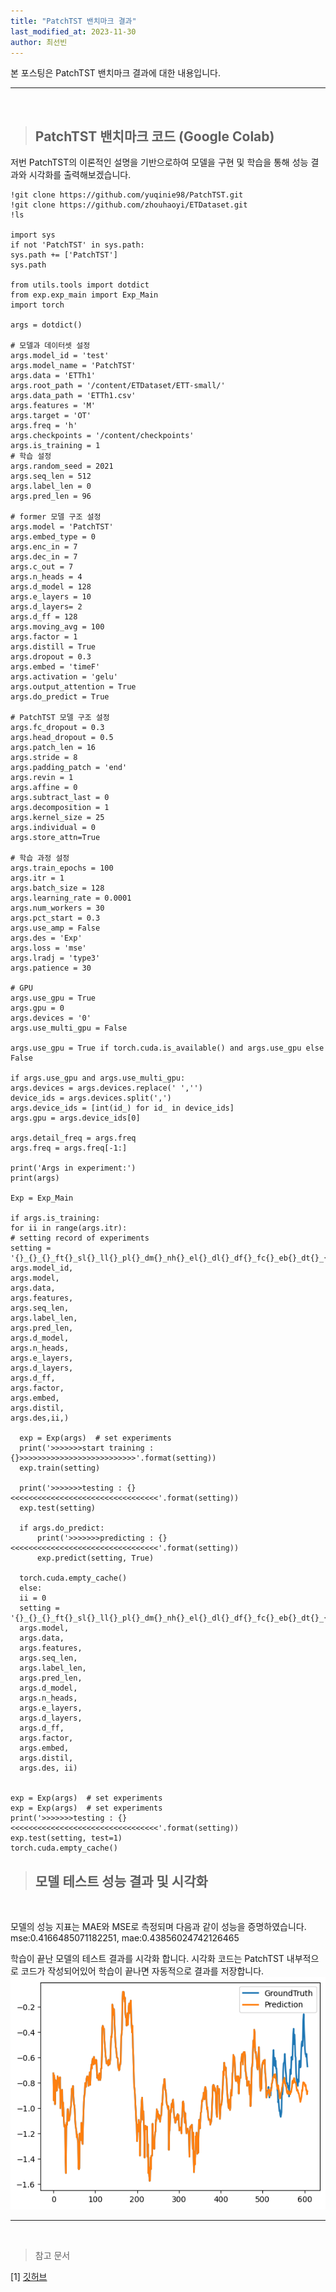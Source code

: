 ```yaml
---
title: "PatchTST 밴치마크 결과"
last_modified_at: 2023-11-30
author: 최선빈
---
```


본 포스팅은 PatchTST 밴치마크 결과에 대한 내용입니다.

---
&nbsp;

> ## PatchTST 밴치마크 코드 (Google Colab)
  저번 PatchTST의 이론적인 설명을 기반으로하여 모델을 구현 및 학습을 통해 성능 결과와 시각화를 출력해보겠습니다.
&nbsp;

    !git clone https://github.com/yuqinie98/PatchTST.git
    !git clone https://github.com/zhouhaoyi/ETDataset.git
    !ls

    import sys
    if not 'PatchTST' in sys.path:
    sys.path += ['PatchTST']
    sys.path

    from utils.tools import dotdict
    from exp.exp_main import Exp_Main
    import torch

    args = dotdict()

    # 모델과 데이터셋 설정
    args.model_id = 'test'
    args.model_name = 'PatchTST'
    args.data = 'ETTh1'
    args.root_path = '/content/ETDataset/ETT-small/'
    args.data_path = 'ETTh1.csv'
    args.features = 'M'
    args.target = 'OT'
    args.freq = 'h'
    args.checkpoints = '/content/checkpoints'
    args.is_training = 1
    # 학습 설정
    args.random_seed = 2021
    args.seq_len = 512
    args.label_len = 0
    args.pred_len = 96
    
    # former 모델 구조 설정
    args.model = 'PatchTST'
    args.embed_type = 0
    args.enc_in = 7
    args.dec_in = 7
    args.c_out = 7
    args.n_heads = 4
    args.d_model = 128
    args.e_layers = 10
    args.d_layers= 2
    args.d_ff = 128
    args.moving_avg = 100
    args.factor = 1
    args.distill = True
    args.dropout = 0.3
    args.embed = 'timeF'
    args.activation = 'gelu'
    args.output_attention = True
    args.do_predict = True
    
    # PatchTST 모델 구조 설정
    args.fc_dropout = 0.3
    args.head_dropout = 0.5
    args.patch_len = 16
    args.stride = 8
    args.padding_patch = 'end'
    args.revin = 1
    args.affine = 0
    args.subtract_last = 0
    args.decomposition = 1
    args.kernel_size = 25
    args.individual = 0
    args.store_attn=True
    
    # 학습 과정 설정
    args.train_epochs = 100
    args.itr = 1
    args.batch_size = 128
    args.learning_rate = 0.0001
    args.num_workers = 30
    args.pct_start = 0.3
    args.use_amp = False
    args.des = 'Exp'
    args.loss = 'mse'
    args.lradj = 'type3'
    args.patience = 30
    
    # GPU
    args.use_gpu = True
    args.gpu = 0
    args.devices = '0'
    args.use_multi_gpu = False

    args.use_gpu = True if torch.cuda.is_available() and args.use_gpu else False
    
    if args.use_gpu and args.use_multi_gpu:
    args.devices = args.devices.replace(' ','')
    device_ids = args.devices.split(',')
    args.device_ids = [int(id_) for id_ in device_ids]
    args.gpu = args.device_ids[0]

    args.detail_freq = args.freq
    args.freq = args.freq[-1:]

    print('Args in experiment:')
    print(args)

    Exp = Exp_Main

    if args.is_training:
    for ii in range(args.itr):
    # setting record of experiments
    setting = '{}_{}_{}_ft{}_sl{}_ll{}_pl{}_dm{}_nh{}_el{}_dl{}_df{}_fc{}_eb{}_dt{}_{}_{}'.format(
    args.model_id,
    args.model,
    args.data,
    args.features,
    args.seq_len,
    args.label_len,
    args.pred_len,
    args.d_model,
    args.n_heads,
    args.e_layers,
    args.d_layers,
    args.d_ff,
    args.factor,
    args.embed,
    args.distil,
    args.des,ii,)

      exp = Exp(args)  # set experiments
      print('>>>>>>>start training : {}>>>>>>>>>>>>>>>>>>>>>>>>>>'.format(setting))
      exp.train(setting)

      print('>>>>>>>testing : {}<<<<<<<<<<<<<<<<<<<<<<<<<<<<<<<<<'.format(setting))
      exp.test(setting)

      if args.do_predict:
          print('>>>>>>>predicting : {}<<<<<<<<<<<<<<<<<<<<<<<<<<<<<<<<<'.format(setting))
          exp.predict(setting, True)

      torch.cuda.empty_cache()
      else:
      ii = 0
      setting = '{}_{}_{}_ft{}_sl{}_ll{}_pl{}_dm{}_nh{}_el{}_dl{}_df{}_fc{}_eb{}_dt{}_{}_{}'.format(args.model_id,
      args.model,
      args.data,
      args.features,
      args.seq_len,
      args.label_len,
      args.pred_len,
      args.d_model,
      args.n_heads,
      args.e_layers,
      args.d_layers,
      args.d_ff,
      args.factor,
      args.embed,
      args.distil,
      args.des, ii)
      

    exp = Exp(args)  # set experiments
    exp = Exp(args)  # set experiments
    print('>>>>>>>testing : {}<<<<<<<<<<<<<<<<<<<<<<<<<<<<<<<<<'.format(setting))
    exp.test(setting, test=1)
    torch.cuda.empty_cache()

> ##  모델 테스트 성능 결과 및 시각화
&nbsp;

모델의 성능 지표는 MAE와 MSE로 측정되며 다음과 같이 성능을 증명하였습니다. 
mse:0.4166485071182251, mae:0.43856024742126465


학습이 끝난 모델의 테스트 결과를 시각화 합니다.
시각화 코드는 PatchTST 내부적으로 코드가 작성되어있어 학습이 끝나면 자동적으로 결과를 저장합니다.
![img.png](result_csb.png)



----
    
&nbsp;

> 참고 문서

[1] [깃허브](https://github.com/yuqinie98/PatchTST/blob/main/PatchTST_supervised/run_longExp.py)



